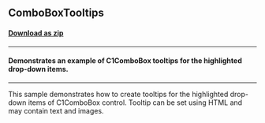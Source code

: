 ## ComboBoxTooltips
#### [Download as zip](https://grapecity.github.io/DownGit/#/home?url=https://github.com/GrapeCity/ComponentOne-WinForms-Samples/tree/master/NetFramework\Input\CS\ComboBoxTooltips)
____
#### Demonstrates an example of C1ComboBox tooltips for the highlighted drop-down items.
____
This sample demonstrates how to create tooltips for the highlighted drop-down items of C1ComboBox control. Tooltip can be set using HTML and may contain text and images. 